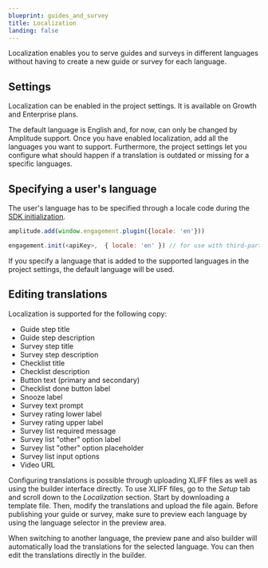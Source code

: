 ```yaml
---
blueprint: guides_and_survey
title: Localization
landing: false
---
```


Localization enables you to serve guides and surveys in different languages without having to create a new guide or survey for each language.


## Settings

Localization can be enabled in the project settings. It is available on Growth and Enterprise plans.

The default language is English and, for now, can only be changed by Amplitude support. Once you have enabled localization, add all the languages you want to support. Furthermore, the project settings let you configure what should happen if a translation is outdated or missing for a specific languages.

## Specifying a user's language

The user's language has to be specified through a locale code during the [SDK initialization](/docs/guides-and-surveys/sdk).

```javascript
amplitude.add(window.engagement.plugin({locale: 'en'}))

engagement.init(<apiKey>,  { locale: 'en' }) // for use with third-party Analytics SDKs
```

If you specify a language that is added to the supported languages in the project settings, the default language will be used.

## Editing translations

Localization is supported for the following copy:

* Guide step title
* Guide step description
* Survey step title
* Survey step description
* Checklist title
* Checklist description
* Button text (primary and secondary)
* Checklist done button label
* Snooze label
* Survey text prompt
* Survey rating lower label
* Survey rating upper label
* Survey list required message
* Survey list "other" option label
* Survey list "other" option placeholder
* Survey list input options
* Video URL

Configuring translations is possible through uploading XLIFF files as well as using the builder interface directly. To use XLIFF files, go to the _Setup_ tab and scroll down to the _Localization_ section. Start by downloading a template file. Then, modify the translations and upload the file again. Before publishing your guide or survey, make sure to preview each language by using the language selector in the preview area.

When switching to another language, the preview pane and also builder will automatically load the translations for the selected language. You can then edit the translations directly in the builder.
